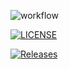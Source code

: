 ![workflow](https://github.com/czort23/devops/actions/workflows/main.yml/badge.svg)

[![LICENSE](https://img.shields.io/github/license/czort23/devops.svg?style=flat-square)](https://github.com/czort23/devops/blob/master/LICENSE)

[![Releases](https://img.shields.io/github/release/czort23/devops/all.svg?style=flat-square)](https://github.com/czort23/devops/releases)